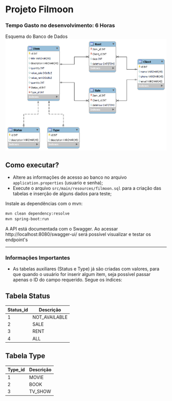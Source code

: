 # Projeto Filmoon

### Tempo Gasto no desenvolvimento: 6 Horas

Esquema do Banco de Dados
![plot](./filmoon_scheme.png)

## Como executar?

- Altere as informações de acesso ao banco no arquivo `application.properties` (usuario e senha);
- Execute o arquivo `src/main/resources/filmoon.sql` para a criação das tabelas e inserção de alguns dados para teste;

Instale as dependências com o mvn:

```bash
mvn clean dependency:resolve
mvn spring-boot:run
```

A API está documentada com o Swagger. Ao acessar http://localhost:8080/swagger-ui/ será possível visualizar e testar os endpoint's

<hr/>

### Informações Importantes
- As tabelas auxiliares (Status e Type) já são criadas com valores, para que quando o usuário for inserir algum item, seja possível passar apenas o ID do campo requerido. Segue os índices:

## Tabela Status

| Status_id | Descrição    |
| ----------| ------------ |
| 1         | NOT_AVAILABLE |
| 2         | SALE |
| 3         | RENT |
| 4         | ALL |

## Tabela Type

| Type_id | Descrição    |
| ----------| ------------ |
| 1         | MOVIE |
| 2         | BOOK |
| 3         | TV_SHOW |

